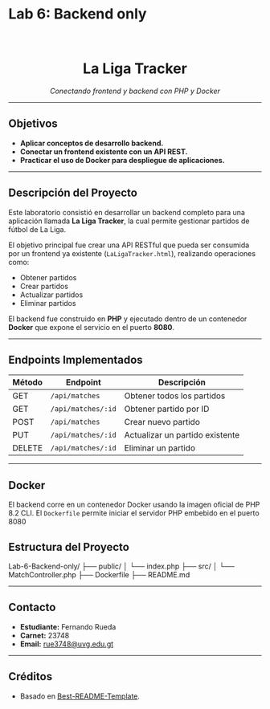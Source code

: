 # Lab 6: Backend only

<br />

<div align="center">
  <h1>La Liga Tracker</h1>
  <p><i>Conectando frontend y backend con PHP y Docker</i></p>
</div>

---

## Objetivos

- **Aplicar conceptos de desarrollo backend.**
- **Conectar un frontend existente con un API REST.**
- **Practicar el uso de Docker para despliegue de aplicaciones.**

---

## Descripción del Proyecto

Este laboratorio consistió en desarrollar un backend completo para una aplicación llamada **La Liga Tracker**, la cual permite gestionar partidos de fútbol de La Liga.

El objetivo principal fue crear una API RESTful que pueda ser consumida por un frontend ya existente (`LaLigaTracker.html`), realizando operaciones como:

- Obtener partidos
- Crear partidos
- Actualizar partidos
- Eliminar partidos

El backend fue construido en **PHP** y ejecutado dentro de un contenedor **Docker** que expone el servicio en el puerto **8080**.

---

## Endpoints Implementados

| Método | Endpoint              | Descripción                    |
|--------|-----------------------|--------------------------------|
| GET    | `/api/matches`        | Obtener todos los partidos     |
| GET    | `/api/matches/:id`    | Obtener partido por ID         |
| POST   | `/api/matches`        | Crear nuevo partido            |
| PUT    | `/api/matches/:id`    | Actualizar un partido existente|
| DELETE | `/api/matches/:id`    | Eliminar un partido            |

---

## Docker

El backend corre en un contenedor Docker usando la imagen oficial de PHP 8.2 CLI. El `Dockerfile` permite iniciar el servidor PHP embebido en el puerto 8080


## Estructura del Proyecto
Lab-6-Backend-only/
├── public/
│   └── index.php
├── src/
│   └── MatchController.php
├── Dockerfile
├── README.md


---

## Contacto

- **Estudiante:** Fernando Rueda  
- **Carnet:** 23748  
- **Email:** rue3748@uvg.edu.gt

---

## Créditos

- Basado en [Best-README-Template](https://github.com/othneildrew/Best-README-Template).

